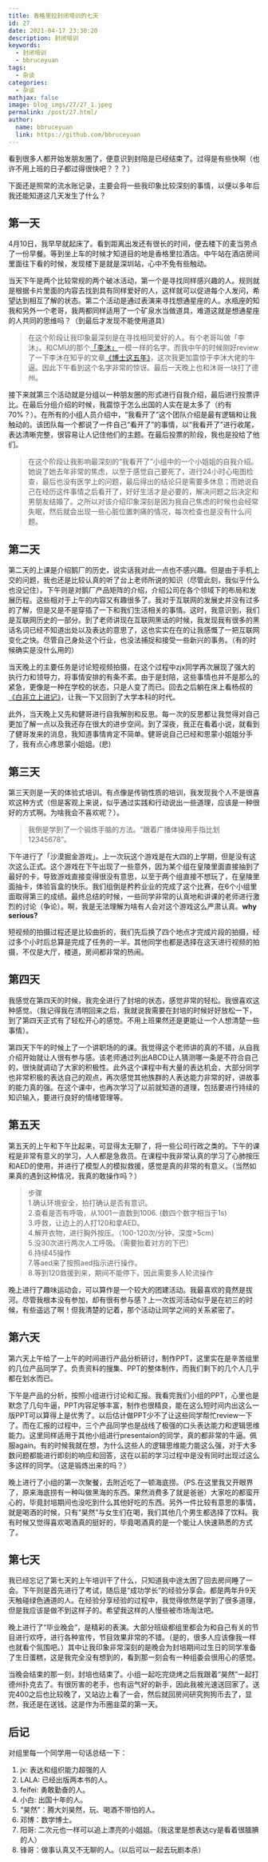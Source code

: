 ```yaml
---
title: 香格里拉封闭培训的七天
id: 27
date: 2021-04-17 23:30:20
description: 封闭培训
keywords: 
  - 封闭培训
  - bbruceyuan
tags: 
  - 杂谈
categories: 
  - 杂谈
mathjax: false
image: blog_imgs/27/27_1.jpeg
permalink: /post/27.html/
author: 
  name: bbruceyuan
  link: https://github.com/bbruceyuan
---
```


看到很多人都开始发朋友圈了，便意识到封陪是已经结束了。过得是有些快啊（也许不用上班的日子都过得很快吧？？？）

下面还是照常的流水账记录，主要会将一些我印象比较深刻的事情，以便以多年后我还能知道这几天发生了什么？

## 第一天
4月10日，我早早就起床了。看到距离出发还有很长的时间，便去楼下的麦当劳点了一份早餐。等到坐上车的时候才知道目的地是香格里拉酒店。中午站在酒店房间里面往下看的时候，发现楼下是就是深圳站，心中不免有些触动。

当天下午是两个比较常规的两个破冰活动，第一个是寻找同样感兴趣的人。规则就是根据卡片里面的内容去找到具有同样爱好的人，这样就可以促进每个人发问，希望达到相互了解的状态。第二个活动是通过表演来寻找想通星座的人。水瓶座的知我和另外一个老哥，我两都同样适用了一个矿泉水当做道具，难道这就是想通星座的人共同的思维吗？（到最后才发现不能使用道具）

> 在这个阶段让我印象最深刻是在寻找相同爱好的人。有个老哥叫做「李沐」。和CMU的那个[「李沐」](https://www.zhihu.com/people/mli65)一模一样的名字。而我中午的时候刚好review了一下李沐在知乎的文章[《博士这五年》](https://zhuanlan.zhihu.com/p/25099638)，这次我更加震惊于李沐大佬的牛逼。因此下午看到这个名字非常的惊讶。最后一天晚上也和沐哥一块打了德州。

接下来就第三个活动就是分组以一种朋友圈的形式进行自我介绍，最后进行投票评比。在最后分组介绍的时候，我震惊于怎么出国的人实在是太多了（约有70%？）。在所有的小组人员介绍中，“我看开了”这个团队介绍是最有逻辑和让我触动的。该团队每一个都说了一件自己“看开了”的事情，以“我看开了”进行收尾，表达清晰完整，很容易让人记住他们的主题。在最后投票的阶段，我也是投给了他们。
> 在这个阶段让我影响最深刻的“我看开了”小组中的一个小姐姐的自我介绍。她说了她去年非常的焦虑，以至于感觉自己要死了，进行24小时心电图检查，最后也没有医学上的问题，最后得出的结论只是需要多休息；而她说自己在经历这件事情之后看开了，好好生活才是必要的，解决问题之后决定和男朋友结婚了。之所以对该介绍印象深刻是因为我自己焦虑的时候也会经常失眠，然后就会出现一些心脏位置刺痛的情况，每次检查也是没有什么问题。

## 第二天
第二天的上课是介绍鹅厂的历史，说实话我对此一点也不感兴趣。但是由于手机上交的问题，我也还是比较认真的听了台上老师所说的知识（尽管此刻，我似乎什么也没记住）。下午则是对鹅厂产品矩阵的介绍，介绍公司在各个领域下的布局和发展历程。这些相对于上午的内容又有趣很多了。我对于互联网的发展史并没有过多的了解，但是又是不是穿插了一下和我们生活相关的事情。这时，我意识到，我们是互联网历史的一部分。到了老师讲现在互联网黑话的时候，我发现我有很多的黑话名词已经不知道出处以及表达的意思了，这也实实在在的让我感慨了一把互联网变化之快。尽管自己身处这个行业，也没法捕捉和接受一些新兴的事务。（有的时候确实是没什么用的）

当天晚上的主要任务是讨论短视频拍摄，在这个过程中zjx同学再次展现了强大的执行力和领导力，将事情安排的有条不紊。由于是封陪，这些事情也并不是那么的紧急，更像是一种在学校的状态，只是人变了而已。回去之后躺在床上看杨叔的[《白非立上进记》](/posts/25.html)，让我一下又回到了大学本科的时代。

此外，当天晚上又先和健哥进行自我解剖和反思。每一次的反思都让我觉得对自己更加了解一点以及我还存在很大的进步空间。到了深夜，我正在看着小说，就看到了健哥发来的消息，我知道事情肯定不简单。健哥说自己已经和思蒙小姐姐分手了，我有点心疼思蒙小姐姐。(悲)

## 第三天
第三天则是一天的体验式培训。有点像是传销性质的培训，我发现我个人不是很喜欢这种方式（但是客观上来说，似乎通过实践和行动说出一些道理，应该是一种很好的方式啊。为啥我会不喜欢呢？）。

> 我倒是学到了一个锻炼手脑的方法。“跟着广播体操用手指比划12345678”。

下午进行了「沙漠掘金游戏」。上一次玩这个游戏是在大四的上学期，但是没有这次这么正式。这个游戏在下午出现了一些意外，因为某个组在皇陵里面直接抽到了最好的卡，导致游戏直接变得很没有意思，以至于两个组直接不想玩了，在皇陵里面抽卡，体验盲盒的快乐。我们组倒是矜矜业业的完成了这个比赛，在6个小组里面取得第三的成绩。最终总结的时候，一些同学非常的认真地和讲课的老师进行激烈的讨论（争论）。啊，我是无法理解为啥有人会对这个游戏这么严肃认真。**why serious?**

短视频的拍摄过程还是比较曲折的，我们先后换了四个地点才完成片段的拍摄，经过多个小时后总算是完成了任务的一半。其他同学也都是选择在这天进行视频的拍摄，不仅是大厅，楼道，房间都非常的热闹。

## 第四天
我感觉在第四天的时候，我完全进行了封培的状态，感觉非常的轻松。我很喜欢这种感觉。（我记得我在清明回来之后，我就说我需要在封培的时候好好放松一下，到了第四天正式有了轻松开心的感觉。不用上班果然还是更能让一个人想清楚一些事情）。

第四天下午的时候上了一个讲职场的的课。我觉得这个老师讲的真的不错，从自我介绍开始就让人很有参与感。该老师通过列出ABCD让人猜测哪一条是不符合自己的，很快就调动了大家的积极性。此外这个课程中有大量的表达机会，大部分同学也非常积极的表达自己的观点，再次感觉其他族群的人表达能力非常的好，讲故事的能力真的强。在这个课中，也再次学习了以前就知道的道理，包括要进行持续的知识输入，要进行良好的情绪管理等。

## 第五天
第五天的上午和下午比起来，可显得太无聊了，将一些公司行政之类的。下午的课程是非常有意义的学习，人人都是急救员。在课程中我非常认真的学习了心肺按压和AED的使用，并进行了模型人的模拟救援，感觉是真的非常的有意义。（当然如果真的遇到这种情况，我真的敢操作吗？）
> 步骤<br/>
> 1.确认环境安全，拍打确认是否有意识。<br/>
> 2.查看是否有呼吸，从1001一直数到1006. (数四个数字相当于1s)<br/>
> 3.呼救，让边上的人打120和拿AED。<br/>
> 4.解开衣物，进行胸外按压。（100-120次/分钟，深度>5cm)<br/>
> 5.没30次进行两次人工呼吸。（需要抬着对方的下巴）<br/>
> 6.持续45操作<br/>
> 7.等aed来了按照aed指示进行操作。<br/>
> 8.等到120救援到来，期间不能停下。因此需要多人轮流操作<br/>

晚上进行了趣味运动会，可以算作是一个较大的团建活动。我最喜欢的竟然是拔河。尽管我根本没有参加，却有很有参与感？上一次拔河活动似乎是在初三的时候，有些遥远了啊！但我清楚的记着，那个活动让同学之间的关系紧密了。

## 第六天
第六天上午给了一上午的时间进行产品分析研讨，制作PPT，这里实在是辛苦组里的几位产品同学了。负责资料的搜集、PPT的整体制作，而我们剩下的几个人几乎都在划水而已。

下午是产品的分析，按照小组进行讨论和汇报。我看完我们小组的PPT，心里也是默念了几句牛逼，PPT内容足够丰富，制作也很精良，能在这么短时间内出这么一版PPT可以算得上是优秀了。以后估计做PPT少不了让这些同学帮忙review一下了。而在汇报的过程中，三个产品同学也是战线了极强的口头表达能力和逻辑思维能力。这里同样适用于其他小组进行presentaion的同学，真的都非常的牛逼。佩服again。有的时候我就在想，为什么这些人的逻辑思维能力能这么强，对于大多数问题都能进行即刻的响应和回答，这在以前的学习过程中是没有同时出现过这么多这样的同学。（这是锻炼出来的吗？）

晚上进行了小组的第一次聚餐，去附近吃了一顿海底捞。（PS.在这里我又开眼界了，原来海底捞有一种叫做黑海的东西。果然消费多了就是爸爸）大家吃的都蛮开心的，毕竟封培期间也没吃到什么其他好吃的东西。另外一件比较有意思的事情，就是喝酒的时候，只有“昊然”与女生们在喝，我们其他几个男生都选择了饮料。我有时候又觉得喜欢喝酒真的挺好的，毕竟喝酒真的是一个能让人快速熟悉的方式了。


## 第七天
我已经忘记了第七天的上午培训干了什么，只知道我中途太困了回去房间睡了一会。下午则是首先进行了考试，随后是“成功学长”的经验分享会。都是两年升9天天触碰绿色通道的人。在经验分享经验的过程中，我觉得依然是学到了很多道理，但是我应该是做不到这样子的。希望我这样的人慢些被市场淘汰吧。

晚上进行了“毕业晚会”，是精彩的表演。大部分班级都组里都会为和自己有关的节目进行欢呼，进行各种宣传，节目效果非常的不错。（是的，很多人应该像我一样也就看个氛围吧。）其中让我印象非常深刻的是晚会为封培期间过生日的同学准备了生日蛋糕，这是我完全没有想到的，看到那一刻会有一种组委会很用心的感觉。

当晚会结束的那一刻，封培也结束了。小组一起吃完烧烤之后我跟着“昊然”一起打德州扑克去了。有很厉害的老手，也有运气好的新手，因此我被光速送回家了。送完400之后也比较晚了，又站边上看了一会，然后就回房间研究狗狗币去了，显然，我还是在送钱。这是作为币圈韭菜的第一天。

## 后记
对组里每一个同学用一句话总结一下：
1. jx: 表达和组织能力超强的人
2. LALA: 已经出版两本书的人。
3. feifei: 勇敢勤奋的人。
4. 小白: 出国十年的人。
5. “昊然”：腾大刘昊然，玩、喝酒不带怕的人。
6. 邓博：数学博士。
7. 阳哥: 二次元也一样可以追上漂亮的小姐姐。（我这里是想表达cy是看着很腼腆的人）
8. 锋哥：做事认真又不无聊的人。（以后可以一起去玩剧本杀）
